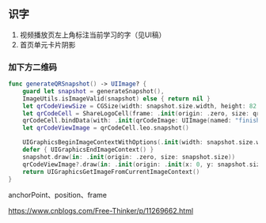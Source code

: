 ## 识字

1. 视频播放页左上角标注当前学习的字（见UI稿）
2. 首页单元卡片阴影



### 加下方二维码

```swift
func generateQRSnapshot() -> UIImage? {
    guard let snapshot = generateSnapshot(),
    ImageUtils.isImageValid(snapshot) else { return nil }
    let qrCodeViewSize = CGSize(width: snapshot.size.width, height: 82.0)
    let qrCodeCell = ShareLogoCell(frame: .init(origin: .zero, size: qrCodeViewSize))
    qrCodeCell.bindData(with: .init(qrCodeImage: UIImage(named: "finish_share_QR")))
    let qrCodeViewImage = qrCodeCell.leo.snapshot()

    UIGraphicsBeginImageContextWithOptions(.init(width: snapshot.size.width, height: snapshot.size.height + qrCodeViewSize.height), false, UIScreen.main.scale)
    defer { UIGraphicsEndImageContext() }
    snapshot.draw(in: .init(origin: .zero, size: snapshot.size))
    qrCodeViewImage?.draw(in: .init(origin: .init(x: 0, y: snapshot.size.height), size: qrCodeViewSize))
    return UIGraphicsGetImageFromCurrentImageContext()
}
```




anchorPoint、position、frame

https://www.cnblogs.com/Free-Thinker/p/11269662.html